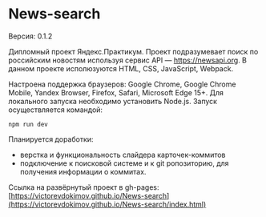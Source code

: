 # News-search 
Версия: 0.1.2

Дипломный проект Яндекс.Практикум. Проект подразумевает поиск по российским новостям используя сервис API — https://newsapi.org. В данном проекте исполюзуются HTML, CSS, JavaScript, Webpack.

Настроена поддержка браузеров: Google Chrome,
Google Chrome Mobile, Yandex Browser, Firefox, Safari, Microsoft Edge 15+.
Для локального запуска необходимо установить Node.js. Запуск осуществляется командой:

`npm run dev`

Планируется доработки: 
 - верстка и функциональность слайдера карточек-коммитов
 - подключение к поисковой системе и к git ропозиторию, для получения информации о коммитах.

Ссылка на развёрнутый проект в gh-pages: [https://victorevdokimov.github.io/News-search](https://victorevdokimov.github.io/News-search/index.html)